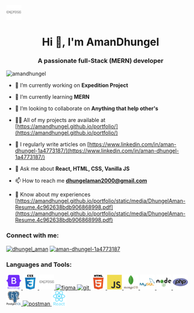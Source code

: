  <img src="https://raw.githubusercontent.com/devicons/devicon/master/icons/express/express-original-wordmark.svg" alt="express" width="40" height="40"/>
<h1 align="center">Hi 👋, I'm AmanDhungel</h1>
<h3 align="center">A passionate full-Stack (MERN) developer</h3>

<p align="left"> <img src="https://komarev.com/ghpvc/?username=amandhungel&label=Profile%20views&color=0e75b6&style=flat" alt="amandhungel" /> </p>

- 🔭 I’m currently working on **Expedition Project**

- 🌱 I’m currently learning **MERN**

- 👯 I’m looking to collaborate on **Anything that help other's**

- 👨‍💻 All of my projects are available at [https://amandhungel.github.io/portfolio/](https://amandhungel.github.io/portfolio/)

- 📝 I regularly write articles on [https://www.linkedin.com/in/aman-dhungel-1a4773187/](https://www.linkedin.com/in/aman-dhungel-1a4773187/)

- 💬 Ask me about **React, HTML, CSS, Vanilla JS**

- 📫 How to reach me **dhungelaman2000@gmail.com**

- 📄 Know about my experiences [https://amandhungel.github.io/portfolio/static/media/DhungelAman-Resume.4c962638bdb906868998.pdf](https://amandhungel.github.io/portfolio/static/media/DhungelAman-Resume.4c962638bdb906868998.pdf)

<h3 align="left">Connect with me:</h3>
<p align="left">
<a href="https://twitter.com/dhungel_aman" target="blank"><img align="center" src="https://raw.githubusercontent.com/rahuldkjain/github-profile-readme-generator/master/src/images/icons/Social/twitter.svg" alt="dhungel_aman" height="30" width="40" /></a>
<a href="https://linkedin.com/in/aman-dhungel-1a4773187" target="blank"><img align="center" src="https://raw.githubusercontent.com/rahuldkjain/github-profile-readme-generator/master/src/images/icons/Social/linked-in-alt.svg" alt="aman-dhungel-1a4773187" height="30" width="40" /></a>
</p>

<h3 align="left">Languages and Tools:</h3>
<p align="left"> <a href="https://getbootstrap.com" target="_blank" rel="noreferrer"> <img src="https://raw.githubusercontent.com/devicons/devicon/master/icons/bootstrap/bootstrap-plain-wordmark.svg" alt="bootstrap" width="40" height="40"/> </a> <a href="https://www.w3schools.com/css/" target="_blank" rel="noreferrer"> <img src="https://raw.githubusercontent.com/devicons/devicon/master/icons/css3/css3-original-wordmark.svg" alt="css3" width="40" height="40"/> </a> <a href="https://expressjs.com" target="_blank" rel="noreferrer"> <img src="https://raw.githubusercontent.com/devicons/devicon/master/icons/express/express-original-wordmark.svg" alt="express" width="40" height="40"/> </a> <a href="https://www.figma.com/" target="_blank" rel="noreferrer"> <img src="https://www.vectorlogo.zone/logos/figma/figma-icon.svg" alt="figma" width="40" height="40"/> </a> <a href="https://git-scm.com/" target="_blank" rel="noreferrer"> <img src="https://www.vectorlogo.zone/logos/git-scm/git-scm-icon.svg" alt="git" width="40" height="40"/> </a> <a href="https://www.w3.org/html/" target="_blank" rel="noreferrer"> <img src="https://raw.githubusercontent.com/devicons/devicon/master/icons/html5/html5-original-wordmark.svg" alt="html5" width="40" height="40"/> </a> <a href="https://developer.mozilla.org/en-US/docs/Web/JavaScript" target="_blank" rel="noreferrer"> <img src="https://raw.githubusercontent.com/devicons/devicon/master/icons/javascript/javascript-original.svg" alt="javascript" width="40" height="40"/> </a> <a href="https://www.mongodb.com/" target="_blank" rel="noreferrer"> <img src="https://raw.githubusercontent.com/devicons/devicon/master/icons/mongodb/mongodb-original-wordmark.svg" alt="mongodb" width="40" height="40"/> </a> <a href="https://www.mysql.com/" target="_blank" rel="noreferrer"> <img src="https://raw.githubusercontent.com/devicons/devicon/master/icons/mysql/mysql-original-wordmark.svg" alt="mysql" width="40" height="40"/> </a> <a href="https://nodejs.org" target="_blank" rel="noreferrer"> <img src="https://raw.githubusercontent.com/devicons/devicon/master/icons/nodejs/nodejs-original-wordmark.svg" alt="nodejs" width="40" height="40"/> </a> <a href="https://www.php.net" target="_blank" rel="noreferrer"> <img src="https://raw.githubusercontent.com/devicons/devicon/master/icons/php/php-original.svg" alt="php" width="40" height="40"/> </a> <a href="https://www.postgresql.org" target="_blank" rel="noreferrer"> <img src="https://raw.githubusercontent.com/devicons/devicon/master/icons/postgresql/postgresql-original-wordmark.svg" alt="postgresql" width="40" height="40"/> </a> <a href="https://postman.com" target="_blank" rel="noreferrer"> <img src="https://www.vectorlogo.zone/logos/getpostman/getpostman-icon.svg" alt="postman" width="40" height="40"/> </a> <a href="https://reactjs.org/" target="_blank" rel="noreferrer"> <img src="https://raw.githubusercontent.com/devicons/devicon/master/icons/react/react-original-wordmark.svg" alt="react" width="40" height="40"/> </a> </p>
